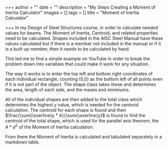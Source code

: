 +++
author = ""
date = ""
description = "My Steps Creating a Moment of Inertia Calculator"
images = []
tags = []
title = "Moment of Inertia Calculator"

+++
In my Design of Steel Structures course, in order to calculate needed values for beams. The Moment of Inertia, Centroid, and related properties need to be calculated. Shapes included in the AISC Steel Manual have these values calculated but if there is a member not included in the manual or if it is a built up member, then it needs to be calculated by hand.

This led me to find a simple example on YouTube in order to break the problem down into variables that could make it work for any situation.

The way it works is to enter the top left and bottom right coordinates of each individual rectangle, counting (0,0) as the bottom left of all points even if it is not part of the object. The shape class takes these and determines the area, length of each side, and the maxes and minimums.

All of the individual shapes are then added to the total class which determines the highest y value, which is needed for the centroid calculation. The centroid for each shape is found and then $\\frac{\\sum{\\overline{y * A}{\\sum{\\overline{y}$ is found to find the centroid of the total shape, which is used for the parallel axis theorem, the $A*d^2$ of the Moment of Inertia calculation.

From there the Moment of Inertia is calculated and tabulated separately in a markdown table.